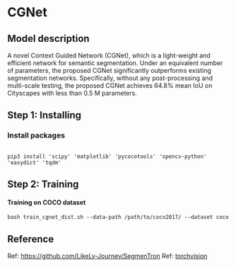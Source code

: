 # CGNet

## Model description

A novel Context Guided Network (CGNet), which is a light-weight and efficient network for semantic segmentation. 
Under an equivalent number of parameters, the proposed CGNet significantly outperforms existing segmentation networks. 
Specifically, without any post-processing and multi-scale testing, the proposed CGNet achieves 64.8% mean IoU on Cityscapes with less than 0.5 M parameters.

## Step 1: Installing

### Install packages

```shell

pip3 install 'scipy' 'matplotlib' 'pycocotools' 'opencv-python' 'easydict' 'tqdm'

```

## Step 2: Training

#### Training on COCO dataset

```shell
bash train_cgnet_dist.sh --data-path /path/to/coco2017/ --dataset coco
```

## Reference

Ref: https://github.com/LikeLy-Journey/SegmenTron
Ref: [torchvision](../../torchvision/pytorch/README.md)
